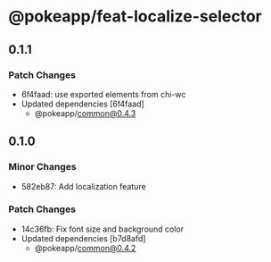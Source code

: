 # @pokeapp/feat-localize-selector

## 0.1.1

### Patch Changes

- 6f4faad: use exported elements from chi-wc
- Updated dependencies [6f4faad]
  - @pokeapp/common@0.4.3

## 0.1.0

### Minor Changes

- 582eb87: Add localization feature

### Patch Changes

- 14c36fb: Fix font size and background color
- Updated dependencies [b7d8afd]
  - @pokeapp/common@0.4.2
